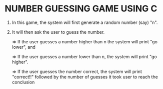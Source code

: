 # NUMBER GUESSING GAME USING C

1) In this game, the system will first generate a random number (say) "n".

2) It will then ask the user to guess the number.
      
      => If the user guesses a number higher than n the system will print "go lower", and
      
      => If the user guesses a number lower than n, the system will print "go higher".

      => If the user guesses the number correct, the system will print "correct!!" followed by the number of guesses it took user to reach the conclusion
